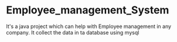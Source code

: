 # Employee_management_System
It's a java project which can help with Employee management in any company. It collect the data in ta database using mysql
